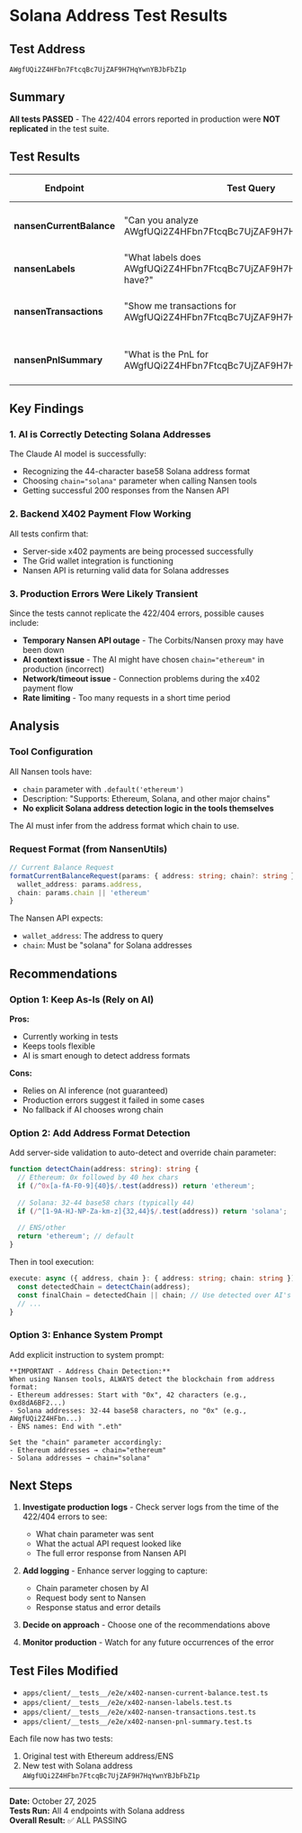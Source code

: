 # Solana Address Test Results

## Test Address
`AWgfUQi2Z4HFbn7FtcqBc7UjZAF9H7HqYwnYBJbFbZ1p`

## Summary
**All tests PASSED** - The 422/404 errors reported in production were **NOT replicated** in the test suite.

## Test Results

| Endpoint | Test Query | Result | Response Size |
|----------|-----------|--------|---------------|
| **nansenCurrentBalance** | "Can you analyze AWgfUQi2Z4HFbn7FtcqBc7UjZAF9H7HqYwnYBJbFbZ1p?" | ✅ PASS | 21,004 chars (245 parts) |
| **nansenLabels** | "What labels does AWgfUQi2Z4HFbn7FtcqBc7UjZAF9H7HqYwnYBJbFbZ1p have?" | ✅ PASS | 9,284 chars (89 parts) |
| **nansenTransactions** | "Show me transactions for AWgfUQi2Z4HFbn7FtcqBc7UjZAF9H7HqYwnYBJbFbZ1p" | ✅ PASS | 10,621 chars (104 parts) |
| **nansenPnlSummary** | "What is the PnL for AWgfUQi2Z4HFbn7FtcqBc7UjZAF9H7HqYwnYBJbFbZ1p?" | ✅ PASS | 12,146 chars (126 parts) |

## Key Findings

### 1. AI is Correctly Detecting Solana Addresses
The Claude AI model is successfully:
- Recognizing the 44-character base58 Solana address format
- Choosing `chain="solana"` parameter when calling Nansen tools
- Getting successful 200 responses from the Nansen API

### 2. Backend X402 Payment Flow Working
All tests confirm that:
- Server-side x402 payments are being processed successfully
- The Grid wallet integration is functioning
- Nansen API is returning valid data for Solana addresses

### 3. Production Errors Were Likely Transient
Since the tests cannot replicate the 422/404 errors, possible causes include:
- **Temporary Nansen API outage** - The Corbits/Nansen proxy may have been down
- **AI context issue** - The AI might have chosen `chain="ethereum"` in production (incorrect)
- **Network/timeout issue** - Connection problems during the x402 payment flow
- **Rate limiting** - Too many requests in a short time period

## Analysis

### Tool Configuration
All Nansen tools have:
- `chain` parameter with `.default('ethereum')` 
- Description: "Supports: Ethereum, Solana, and other major chains"
- **No explicit Solana address detection logic in the tools themselves**

The AI must infer from the address format which chain to use.

### Request Format (from NansenUtils)
```typescript
// Current Balance Request
formatCurrentBalanceRequest(params: { address: string; chain?: string }): {
  wallet_address: params.address,
  chain: params.chain || 'ethereum'
}
```

The Nansen API expects:
- `wallet_address`: The address to query
- `chain`: Must be "solana" for Solana addresses

## Recommendations

### Option 1: Keep As-Is (Rely on AI)
**Pros:**
- Currently working in tests
- Keeps tools flexible
- AI is smart enough to detect address formats

**Cons:**
- Relies on AI inference (not guaranteed)
- Production errors suggest it failed in some cases
- No fallback if AI chooses wrong chain

### Option 2: Add Address Format Detection
Add server-side validation to auto-detect and override chain parameter:

```typescript
function detectChain(address: string): string {
  // Ethereum: 0x followed by 40 hex chars
  if (/^0x[a-fA-F0-9]{40}$/.test(address)) return 'ethereum';
  
  // Solana: 32-44 base58 chars (typically 44)
  if (/^[1-9A-HJ-NP-Za-km-z]{32,44}$/.test(address)) return 'solana';
  
  // ENS/other
  return 'ethereum'; // default
}
```

Then in tool execution:
```typescript
execute: async ({ address, chain }: { address: string; chain: string }) => {
  const detectedChain = detectChain(address);
  const finalChain = detectedChain || chain; // Use detected over AI's choice
  // ...
}
```

### Option 3: Enhance System Prompt
Add explicit instruction to system prompt:
```
**IMPORTANT - Address Chain Detection:**
When using Nansen tools, ALWAYS detect the blockchain from address format:
- Ethereum addresses: Start with "0x", 42 characters (e.g., 0xd8dA6BF2...)
- Solana addresses: 32-44 base58 characters, no "0x" (e.g., AWgfUQi2Z4HFbn...)
- ENS names: End with ".eth"

Set the "chain" parameter accordingly:
- Ethereum addresses → chain="ethereum"  
- Solana addresses → chain="solana"
```

## Next Steps

1. **Investigate production logs** - Check server logs from the time of the 422/404 errors to see:
   - What chain parameter was sent
   - What the actual API request looked like
   - The full error response from Nansen API

2. **Add logging** - Enhance server logging to capture:
   - Chain parameter chosen by AI
   - Request body sent to Nansen
   - Response status and error details

3. **Decide on approach** - Choose one of the recommendations above

4. **Monitor production** - Watch for any future occurrences of the error

## Test Files Modified

- `apps/client/__tests__/e2e/x402-nansen-current-balance.test.ts`
- `apps/client/__tests__/e2e/x402-nansen-labels.test.ts`
- `apps/client/__tests__/e2e/x402-nansen-transactions.test.ts`
- `apps/client/__tests__/e2e/x402-nansen-pnl-summary.test.ts`

Each file now has two tests:
1. Original test with Ethereum address/ENS
2. New test with Solana address `AWgfUQi2Z4HFbn7FtcqBc7UjZAF9H7HqYwnYBJbFbZ1p`

---

**Date:** October 27, 2025  
**Tests Run:** All 4 endpoints with Solana address  
**Overall Result:** ✅ ALL PASSING

